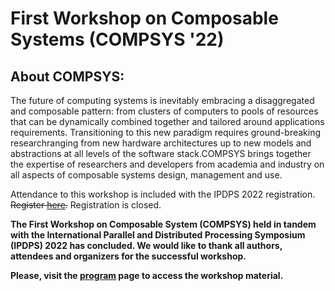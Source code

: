 # First Workshop on Composable Systems (COMPSYS '22)

## About COMPSYS:
The future of computing systems is inevitably embracing a disaggregated and composable pattern: from clusters of computers to pools of resources that can be dynamically combined together and tailored around applications requirements. Transitioning to this new paradigm requires ground-breaking researchranging from new hardware architectures up to new models and abstractions at all levels of the software stack.COMPSYS brings together the expertise of researchers and developers from academia and industry on all aspects of composable systems design, management and use.

Attendance to this workshop is included with the IPDPS 2022 registration. ~~Register [here](https://www.ipdps.org/ipdps2022/2022-registration.html).~~ Registration is closed.

**The First Workshop on Composable System (COMPSYS) held in tandem with the International Parallel and Distributed Processing Symposium (IPDPS) 2022 has concluded. We would like to thank all authors, attendees and organizers for the successful workshop.**

**Please, visit the [program](program.md) page to access the workshop material.**
